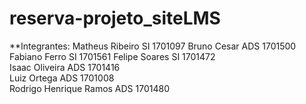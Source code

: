 # reserva-projeto_siteLMS
**Integrantes:
Matheus Ribeiro SI 1701097
Bruno Cesar    ADS  1701500    
Fabiano Ferro  SI 1701561
Felipe Soares  SI 1701472       
Isaac Oliveira ADS  1701416     
Luiz Ortega    ADS  1701008        
Rodrigo Henrique Ramos  ADS 1701480               
